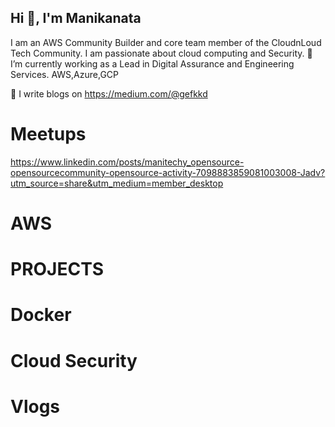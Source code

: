 ## Hi 👋, I'm Manikanata

I am an AWS Community Builder and core team member of the CloudnLoud Tech Community. I am passionate about cloud computing and Security.
🌱 I’m currently working as a Lead in Digital Assurance and Engineering Services. AWS,Azure,GCP

📝 I write blogs on https://medium.com/@gefkkd

# Meetups
https://www.linkedin.com/posts/manitechy_opensource-opensourcecommunity-opensource-activity-7098883859081003008-Jadv?utm_source=share&utm_medium=member_desktop
# AWS
# PROJECTS
# Docker
# Cloud Security
# Vlogs
